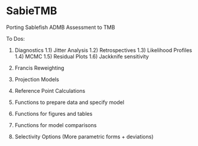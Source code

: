 # SabieTMB
 Porting Sablefish ADMB Assessment to TMB

 To Dos:

 1) Diagnostics
    1.1) Jitter Analysis
    1.2) Retrospectives
    1.3) Likelihood Profiles
    1.4) MCMC
    1.5) Residual Plots
    1.6) Jackknife sensitivity
    
3) Francis Reweighting
4) Projection Models
5) Reference Point Calculations
6) Functions to prepare data and specify model
7) Functions for figures and tables
8) Functions for model comparisons
9)  Selectivity Options (More parametric forms + deviations)
